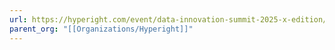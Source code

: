 ```yaml
---
url: https://hyperight.com/event/data-innovation-summit-2025-x-edition/
parent_org: "[[Organizations/Hyperight]]"
---
```

